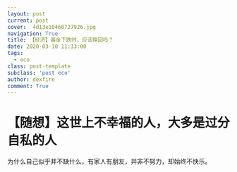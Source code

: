 ```yaml
---
layout: post
current: post
cover:  4d13e10460727926.jpg
navigation: True
title: 【经济】基金下跌时，应该赎回吗？
date: 2020-03-10 11:33:00
tags:
  - eco
class: post-template
subclass: 'post eco'
author: dexfire
comment: True
---
```


# 【随想】这世上不幸福的人，大多是过分自私的人

为什么自己似乎并不缺什么，有家人有朋友，并非不努力，却始终不快乐。
